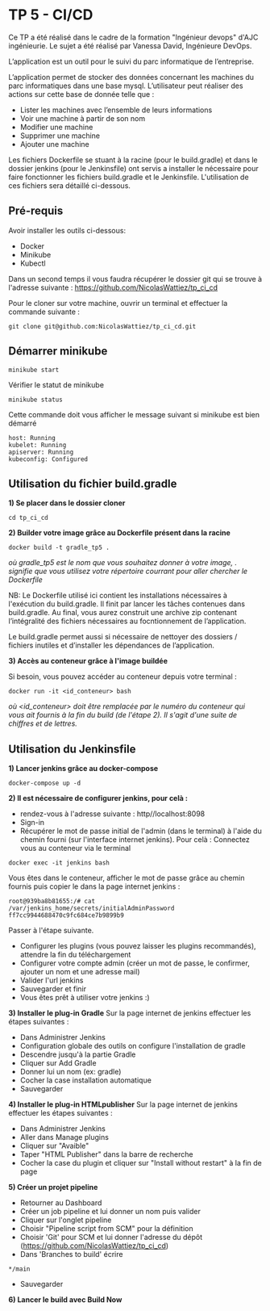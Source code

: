 # TP 5 - CI/CD

Ce TP a été réalisé dans le cadre de la formation "Ingénieur devops" d'AJC ingénieurie. Le sujet a été réalisé par Vanessa David, Ingénieure DevOps.

L’application est un outil pour le suivi du parc informatique de l’entreprise.

L’application permet de stocker des données concernant les machines du parc informatiques dans une base mysql.
L’utilisateur peut réaliser des actions sur cette base de donnée telle que :
- Lister les machines avec l’ensemble de leurs informations
- Voir une machine à partir de son nom
- Modifier une machine
- Supprimer une machine
- Ajouter une machine

Les fichiers Dockerfile se stuant à la racine (pour le build.gradle) et dans le dossier jenkins (pour le Jenkinsfile) ont servis a installer le nécessaire pour faire fonctionner les fichiers build.gradle et le Jenkinsfile. L'utilisation de ces fichiers sera détaillé ci-dessous.
## Pré-requis

Avoir installer les outils ci-dessous:
 - Docker
 - Minikube
 - Kubectl

Dans un second temps il vous faudra récupérer le dossier git qui se trouve à l'adresse suivante : 
https://github.com/NicolasWattiez/tp_ci_cd

Pour le cloner sur votre machine, ouvrir un terminal et effectuer la commande suivante : 
```
git clone git@github.com:NicolasWattiez/tp_ci_cd.git
```
## Démarrer minikube

```
minikube start
```

Vérifier le statut de minikube

```
minikube status
```
Cette commande doit vous afficher le message suivant si minikube est bien démarré

```
host: Running
kubelet: Running
apiserver: Running
kubeconfig: Configured
```
## Utilisation du fichier build.gradle

__1) Se placer dans le dossier cloner__ 

```
cd tp_ci_cd
```
__2) Builder votre image grâce au Dockerfile présent dans la racine__

```
docker build -t gradle_tp5 .
```
*où gradle_tp5 est le nom que vous souhaitez donner à votre image, . signifie que vous utilisez votre répertoire courrant pour aller  chercher le Dockerfile*

NB: Le Dockerfile utilisé ici contient les installations nécessaires à l'exécution du build.gradle. 
Il finit par lancer les tâches contenues dans build.gradle. Au final, vous aurez construit une archive zip contenant l’intégralité des fichiers nécessaires au focntionnement de l’application. 

Le build.gradle permet aussi si nécessaire de nettoyer des dossiers / fichiers inutiles et d’installer les dépendances de l’application.

__3) Accès au conteneur grâce à l'image buildée__

Si besoin, vous pouvez accéder au conteneur depuis votre terminal : 
```
docker run -it <id_conteneur> bash
```
*où <id_conteneur> doit être remplacée par le numéro du conteneur qui vous ait fournis à la fin du build (de l'étape 2). Il s'agit d'une suite de chiffres et de lettres.*

## Utilisation du Jenkinsfile

__1) Lancer jenkins grâce au docker-compose__

```
docker-compose up -d
```
__2) Il est nécessaire de configurer jenkins, pour celà :__
- rendez-vous à l'adresse suivante :
  http//localhost:8098
- Sign-in
- Récupérer le mot de passe initial de l'admin (dans le terminal) à l'aide du chemin fourni (sur l'interface internet jenkins). Pour celà :
  Connectez vous au conteneur via le terminal
```
docker exec -it jenkins bash
```
Vous êtes dans le conteneur, afficher le mot de passe grâce au chemin fournis puis copier le dans la page internet jenkins :
```
root@939ba8b81655:/# cat /var/jenkins_home/secrets/initialAdminPassword 
ff7cc9944688470c9fc684ce7b9899b9
```
Passer à l'étape suivante.
- Configurer les plugins (vous pouvez laisser les plugins recommandés), attendre la fin du téléchargement 
- Configurer votre compte admin (créer un mot de passe, le confirmer, ajouter un nom et une adresse mail)
- Valider l'url jenkins
- Sauvegarder et finir
- Vous êtes prêt à utiliser votre jenkins :)

__3) Installer le plug-in Gradle__
Sur la page internet de jenkins effectuer les étapes suivantes :
- Dans Administrer Jenkins 
- Configuration globale des outils on configure l'installation de gradle 
- Descendre jusqu'à la partie Gradle 
- Cliquer sur Add Gradle
- Donner lui un nom (ex: gradle)
- Cocher la case installation automatique
- Sauvegarder

__4) Installer le plug-in HTMLpublisher__
Sur la page internet de jenkins effectuer les étapes suivantes :
- Dans Administrer Jenkins
- Aller dans Manage plugins
- Cliquer sur "Avaible"
- Taper "HTML Publisher" dans la barre de recherche
- Cocher la case du plugin et cliquer sur "Install without restart" à la fin de page


__5) Créer un projet pipeline__
- Retourner au Dashboard
- Créer un job pipeline et lui donner un nom puis valider 
- Cliquer sur l'onglet pipeline 
- Choisir "Pipeline script from SCM" pour la définition 
- Choisir 'Git' pour SCM et lui donner l'adresse du dépôt (https://github.com/NicolasWattiez/tp_ci_cd)
- Dans 'Branches to build' écrire 
```
*/main
```
- Sauvegarder

__6) Lancer le build avec Build Now__






